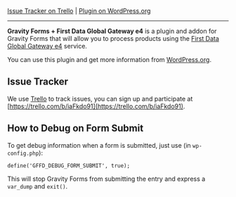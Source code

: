 [Issue Tracker on Trello](https://trello.com/b/iaFkdo91) | [Plugin on
WordPress.org](http://wordpress.org/plugins/gravity-forms-first-data-global-gateway-addon)

_________________________

**Gravity Forms + First Data Global Gateway e4** is a plugin and addon for 
Gravity Forms that will allow you to process products using the 
[First Data Global Gateway e4](https://www.firstdata.com/en_us/products/merchants/ecommerce/online-payment-processing.html) service.

You can use this plugin and get more information from [WordPress.org](http://wordpress.org/plugins/gravity-forms-first-data-global-gateway-addon).

## Issue Tracker

We use [Trello](https://trello.com/b/iaFkdo91) to track issues, you can sign up and participate at [https://trello.com/b/iaFkdo91](https://trello.com/b/iaFkdo91).

## How to Debug on Form Submit

To get debug information when a form is submitted, just use 
(in `wp-config.php`):

	define('GFFD_DEBUG_FORM_SUBMIT', true);

This will stop Gravity Forms from submitting the entry and express a
`var_dump` and `exit()`.
